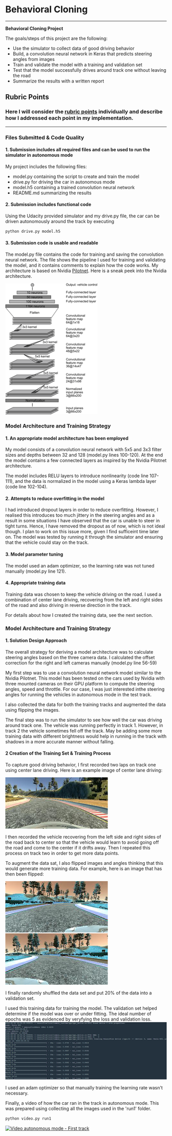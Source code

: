 # **Behavioral Cloning** 

---

**Behavioral Cloning Project**

The goals/steps of this project are the following:
* Use the simulator to collect data of good driving behavior
* Build, a convolution neural network in Keras that predicts steering angles from images
* Train and validate the model with a training and validation set
* Test that the model successfully drives around track one without leaving the road
* Summarize the results with a written report


[//]: # (Image References)

[image1]: ./images/cnn-architecture.png "Model Visualization"
[image2]: ./images/image_center.jpg "Center Image"
[image3]: ./images/image_left.png "Image from left camera"
[image4]: ./images/image_left_flipped.png "Flipped image from left camera"
[image5]: ./images/train_val_loss.png "Training and validation loss"

## Rubric Points
### Here I will consider the [rubric points](https://review.udacity.com/#!/rubrics/432/view) individually and describe how I addressed each point in my implementation.  

---
### Files Submitted & Code Quality

#### 1. Submission includes all required files and can be used to run the simulator in autonomous mode

My project includes the following files:
* model.py containing the script to create and train the model
* drive.py for driving the car in autonomous mode
* model.h5 containing a trained convolution neural network 
* README.md summarizing the results

#### 2. Submission includes functional code
Using the Udacity provided simulator and my drive.py file, the car can be driven autonomously around the track by executing 
```sh
python drive.py model.h5
```

#### 3. Submission code is usable and readable

The model.py file contains the code for training and saving the convolution neural network. The file shows the pipeline I used for training and validating the model, and it contains comments to explain how the code works. My architecture is based on Nvidia [Pilotnet](https://arxiv.org/pdf/1704.07911.pdf). Here is a sneak peek into the Nvidia architecture.

![CNN architecture used for training the model][image1]

### Model Architecture and Training Strategy

#### 1. An appropriate model architecture has been employed

My model consists of a convolution neural network with 5x5 and 3x3 filter sizes and depths between 32 and 128 (model.py lines 100-120). At the end the model contains a few connected layers as inspired by the Nvidia Pilotnet architecture.

The model includes RELU layers to introduce nonlinearity (code line 107-111), and the data is normalized in the model using a Keras lambda layer (code line 102-104). 

#### 2. Attempts to reduce overfitting in the model

I had introduced dropout layers in order to reduce overfitting. However, I realised this introduces too much jittery in the steering angles and as a result in some situations I have observed that the car is unable to steer in tight turns. Hence, I have removed the dropout as of now, which is not ideal though. I plan to work on this issue more, given I find sufficeint time later on. The model was tested by running it through the simulator and ensuring that the vehicle could stay on the track.

#### 3. Model parameter tuning

The model used an adam optimizer, so the learning rate was not tuned manually (model.py line 121).

#### 4. Appropriate training data

Training data was chosen to keep the vehicle driving on the road. I used a combination of center lane driving, recovering from the left and right sides of the road and also driving in reverse direction in the track.

For details about how I created the training data, see the next section. 

### Model Architecture and Training Strategy

#### 1. Solution Design Approach

The overall strategy for deriving a model architecture was to calculate steering angles based on the three camera data. I calculated the offset correction for the right and left cameras manually (model.py line 56-59)

My first step was to use a convolution neural network model similar to the Nvidia Pilotnet. This model has been tested on the cars used by Nvidia with three mounted cameras on their GPU platform to compute the steering angles, speed and throttle. For our case, I was just interested inthe steering angles for running the vehicles in autonomous mode in the test track.

I also collected the data for both the training tracks and augmented the data using flipping the images.

The final step was to run the simulator to see how well the car was driving around track one. The vehicle was running perfectly in track 1. However, in track 2 the vehicle sometimes fell off the track. May be adding some more training data with different brightness would help in running in the track with shadows in a more accurate manner without falling.


#### 2 Creation of the Training Set & Training Process

To capture good driving behavior, I first recorded two laps on track one using center lane driving. Here is an example image of center lane driving:

![Center driving][image2]

I then recorded the vehicle recovering from the left side and right sides of the road back to center so that the vehicle would learn to avoid going off the road and come to the center if it drifts away. Then I repeated this process on track two in order to get more data points.

To augment the data sat, I also flipped images and angles thinking that this would generate more training data. For example, here is an image that has then been flipped:

![Image from left camera][image3]
![Flipped image from left camera][image4]

I finally randomly shuffled the data set and put 20% of the data into a validation set. 

I used this training data for training the model. The validation set helped determine if the model was over or under fitting. The ideal number of epochs was 5 as evidenced by veryfying the loss and validation loss. 
![Training Loss and Validation Loss in different epochs while training][image5]

I used an adam optimizer so that manually training the learning rate wasn't necessary.

Finally, a video of how the car ran in the track in autonomous mode. This was prepared using collecting all the images used in the 'run1' folder.
```sh
python video.py run1
```

[![Video autonomous mode - First track](https://img.youtube.com/vi/BfCeOCKSXAg/0.jpg)](https://www.youtube.com/watch?v=BfCeOCKSXAg)

